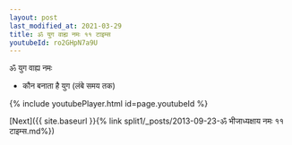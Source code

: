 ```yaml
---
layout: post
last_modified_at: 2021-03-29
title: ॐ युग वाह्य नमः ११ टाइम्स
youtubeId: ro2GHpN7a9U
---
```

 
 
 ॐ युग वाह्य नमः  
 
 -  कौन बनाता है युग (लंबे समय तक) 
 
  
 
  
 
 
 
 
 
 


{% include youtubePlayer.html id=page.youtubeId %}
 
[Next]({{ site.baseurl }}{% link  split1/_posts/2013-09-23-ॐ भीजाध्यक्षाय नमः ११ टाइम्स.md%})
 
